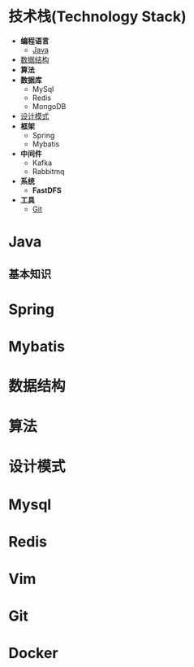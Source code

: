 #  技术栈(Technology Stack)

- **编程语言**
  - [Java](https://github.com/huzhengxing/java)
- [数据结构](https://github.com/huzhengxing/data-structure)
- **算法**
- **数据库**
  - MySql
  - Redis
  - MongoDB
- [设计模式](https://github.com/huzhengxing/design-pattern)
- **框架**
  - Spring
  - Mybatis
- **中间件**
  - Kafka
  - Rabbitmq
- **系统**
  - **FastDFS**
- **工具**
  - [Git](https://github.com/huzhengxing/technology-stack/blob/master/doc/%E5%B7%A5%E5%85%B7/Git/Git%E5%9F%BA%E6%9C%AC%E6%93%8D%E4%BD%9C%E5%91%BD%E4%BB%A4.md)



# Java

## 基本知识







# Spring



# Mybatis



# 数据结构



# 算法



# 设计模式





# Mysql



# Redis



# Vim



# Git



# Docker













